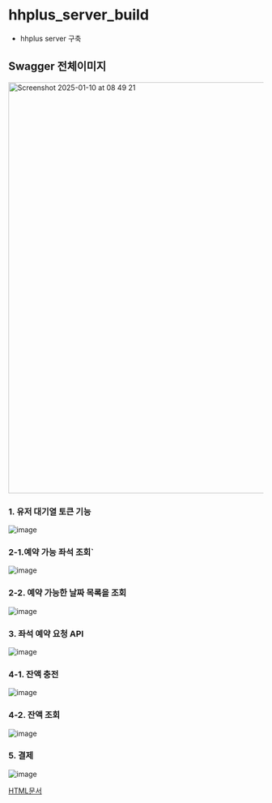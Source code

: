 # hhplus_server_build
- hhplus server 구축

## Swagger 전체이미지
<img width="811" alt="Screenshot 2025-01-10 at 08 49 21" src="https://github.com/user-attachments/assets/2d6504a0-6e1f-4d0d-9ec8-4723ade9466a" />

### 1. 유저 대기열 토큰 기능 
![image](https://github.com/user-attachments/assets/d58f899b-a909-4480-a4ba-b432b2c9035f)

### 2-1.예약 가능 좌석 조회`
![image](https://github.com/user-attachments/assets/d0e294c6-46f9-4f69-b823-f5ece3cc54a8)

### 2-2. 예약 가능한 날짜 목록을 조회 
![image](https://github.com/user-attachments/assets/6e4d20fe-a1f7-4fb1-9533-e9f5d6c9f9f6)

### 3. 좌석 예약 요청 API
![image](https://github.com/user-attachments/assets/dcd3f77f-ae55-4c33-832d-544f48469c88)

### 4-1. 잔액 충전
![image](https://github.com/user-attachments/assets/dd34700c-6620-43a6-9152-ff4ab56d8a12)

### 4-2. 잔액 조회
![image](https://github.com/user-attachments/assets/09bb2f8c-025c-40db-81de-7ea919b33fd0)

### 5. 결제
![image](https://github.com/user-attachments/assets/fb018161-55c3-403c-997f-e2d242f6f713)

[HTML문서](https://github.com/GustavEiffels/hhplus_server_build/blob/STEP-07/docs/swagger/last/index.html)
